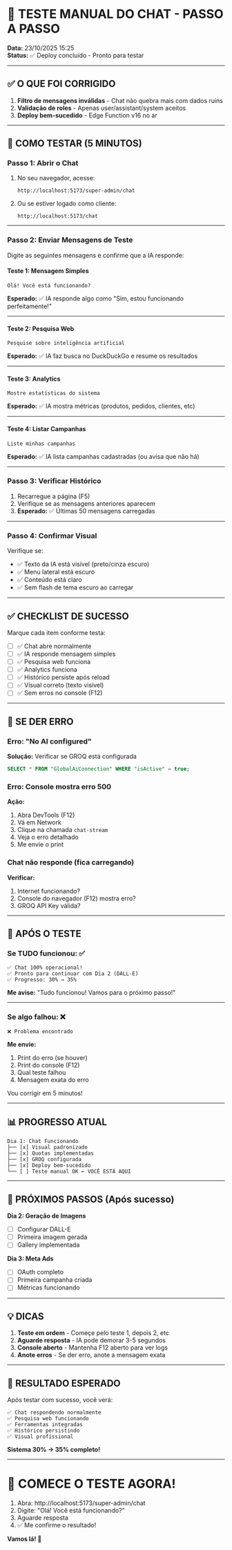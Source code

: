 # 🧪 TESTE MANUAL DO CHAT - PASSO A PASSO

**Data:** 23/10/2025 15:25  
**Status:** ✅ Deploy concluído - Pronto para testar

---

## ✅ O QUE FOI CORRIGIDO

1. **Filtro de mensagens inválidas** - Chat não quebra mais com dados ruins
2. **Validação de roles** - Apenas user/assistant/system aceitos
3. **Deploy bem-sucedido** - Edge Function v16 no ar

---

## 🧪 COMO TESTAR (5 MINUTOS)

### **Passo 1: Abrir o Chat**

1. No seu navegador, acesse:
   ```
   http://localhost:5173/super-admin/chat
   ```

2. Ou se estiver logado como cliente:
   ```
   http://localhost:5173/chat
   ```

---

### **Passo 2: Enviar Mensagens de Teste**

Digite as seguintes mensagens e confirme que a IA responde:

#### **Teste 1: Mensagem Simples**
```
Olá! Você está funcionando?
```

**Esperado:** ✅ IA responde algo como "Sim, estou funcionando perfeitamente!"

---

#### **Teste 2: Pesquisa Web**
```
Pesquise sobre inteligência artificial
```

**Esperado:** ✅ IA faz busca no DuckDuckGo e resume os resultados

---

#### **Teste 3: Analytics**
```
Mostre estatísticas do sistema
```

**Esperado:** ✅ IA mostra métricas (produtos, pedidos, clientes, etc)

---

#### **Teste 4: Listar Campanhas**
```
Liste minhas campanhas
```

**Esperado:** ✅ IA lista campanhas cadastradas (ou avisa que não há)

---

### **Passo 3: Verificar Histórico**

1. Recarregue a página (F5)
2. Verifique se as mensagens anteriores aparecem
3. **Esperado:** ✅ Últimas 50 mensagens carregadas

---

### **Passo 4: Confirmar Visual**

Verifique se:
- ✅ Texto da IA está visível (preto/cinza escuro)
- ✅ Menu lateral está escuro
- ✅ Conteúdo está claro
- ✅ Sem flash de tema escuro ao carregar

---

## ✅ CHECKLIST DE SUCESSO

Marque cada item conforme testa:

- [ ] ✅ Chat abre normalmente
- [ ] ✅ IA responde mensagem simples
- [ ] ✅ Pesquisa web funciona
- [ ] ✅ Analytics funciona
- [ ] ✅ Histórico persiste após reload
- [ ] ✅ Visual correto (texto visível)
- [ ] ✅ Sem erros no console (F12)

---

## 🐛 SE DER ERRO

### **Erro: "No AI configured"**
**Solução:** Verificar se GROQ está configurada
```sql
SELECT * FROM "GlobalAiConnection" WHERE "isActive" = true;
```

### **Erro: Console mostra erro 500**
**Ação:**
1. Abra DevTools (F12)
2. Vá em Network
3. Clique na chamada `chat-stream`
4. Veja o erro detalhado
5. Me envie o print

### **Chat não responde (fica carregando)**
**Verificar:**
1. Internet funcionando?
2. Console do navegador (F12) mostra erro?
3. GROQ API Key válida?

---

## 🎯 APÓS O TESTE

### **Se TUDO funcionou:** ✅
```
✅ Chat 100% operacional!
✅ Pronto para continuar com Dia 2 (DALL-E)
✅ Progresso: 30% → 35%
```

**Me avise:** "Tudo funcionou! Vamos para o próximo passo!"

---

### **Se algo falhou:** ❌
```
❌ Problema encontrado
```

**Me envie:**
1. Print do erro (se houver)
2. Print do console (F12)
3. Qual teste falhou
4. Mensagem exata do erro

Vou corrigir em 5 minutos!

---

## 📊 PROGRESSO ATUAL

```
Dia 1: Chat Funcionando
├── [x] Visual padronizado
├── [x] Quotas implementadas
├── [x] GROQ configurada
├── [x] Deploy bem-sucedido
└── [ ] Teste manual OK ← VOCÊ ESTÁ AQUI
```

---

## 🚀 PRÓXIMOS PASSOS (Após sucesso)

**Dia 2: Geração de Imagens**
- [ ] Configurar DALL-E
- [ ] Primeira imagem gerada
- [ ] Gallery implementada

**Dia 3: Meta Ads**
- [ ] OAuth completo
- [ ] Primeira campanha criada
- [ ] Métricas funcionando

---

## 💡 DICAS

1. **Teste em ordem** - Começe pelo teste 1, depois 2, etc
2. **Aguarde resposta** - IA pode demorar 3-5 segundos
3. **Console aberto** - Mantenha F12 aberto para ver logs
4. **Anote erros** - Se der erro, anote a mensagem exata

---

## 🎉 RESULTADO ESPERADO

Após testar com sucesso, você verá:

```
✅ Chat respondendo normalmente
✅ Pesquisa web funcionando
✅ Ferramentas integradas
✅ Histórico persistindo
✅ Visual profissional
```

**Sistema 30% → 35% completo!**

---

# 🧪 COMECE O TESTE AGORA!

1. Abra: http://localhost:5173/super-admin/chat
2. Digite: "Olá! Você está funcionando?"
3. Aguarde resposta
4. ✅ Me confirme o resultado!

**Vamos lá! 🚀**
